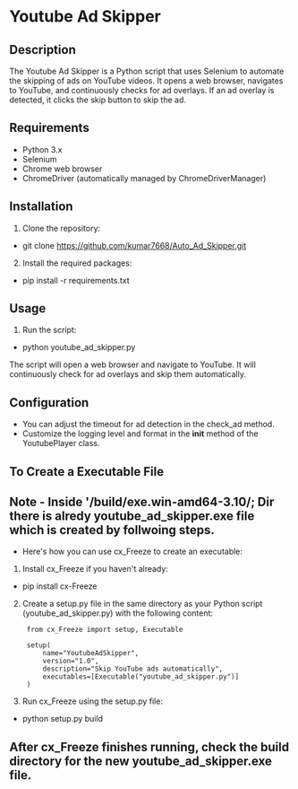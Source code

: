 # Youtube Ad Skipper

## Description
The Youtube Ad Skipper is a Python script that uses Selenium to automate the skipping of ads on YouTube videos. It opens a web browser, navigates to YouTube, and continuously checks for ad overlays. If an ad overlay is detected, it clicks the skip button to skip the ad.

## Requirements
- Python 3.x
- Selenium
- Chrome web browser
- ChromeDriver (automatically managed by ChromeDriverManager)

## Installation
1. Clone the repository:

- git clone https://github.com/kumar7668/Auto_Ad_Skipper.git

2. Install the required packages:

- pip install -r requirements.txt

## Usage
1. Run the script:

- python youtube_ad_skipper.py

The script will open a web browser and navigate to YouTube.
It will continuously check for ad overlays and skip them automatically.


## Configuration
- You can adjust the timeout for ad detection in the check_ad method.
- Customize the logging level and format in the __init__ method of the YoutubePlayer class.




 ## ##########################################################################################################################

## To Create a Executable File

Note - Inside '/build/exe.win-amd64-3.10/; Dir there is alredy youtube_ad_skipper.exe file which is created by follwoing      steps.
------------------------------------------------------------------------------------------------------------------------------
- Here's how you can use cx_Freeze to create an executable:

1. Install cx_Freeze if you haven't already:

- pip install cx-Freeze

2. Create a setup.py file in the same directory as your Python script (youtube_ad_skipper.py) with the following content:

        from cx_Freeze import setup, Executable

        setup(
            name="YoutubeAdSkipper",
            version="1.0",
            description="Skip YouTube ads automatically",
            executables=[Executable("youtube_ad_skipper.py")]
        )

3. Run cx_Freeze using the setup.py file:

- python setup.py build

After cx_Freeze finishes running, check the build directory for the new youtube_ad_skipper.exe file.
------------------------------------------------------------------------------------------------------------------------
